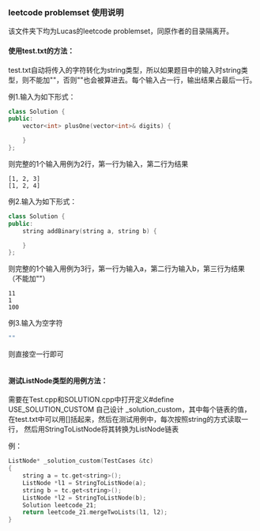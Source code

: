 ### leetcode problemset 使用说明

该文件夹下均为Lucas的leetcode problemset，同原作者的目录隔离开。

#### 使用test.txt的方法：

test.txt自动将传入的字符转化为string类型，所以如果题目中的输入时string类型，则不能加""，否则""也会被算进去。每个输入占一行，输出结果占最后一行。

例1.输入为如下形式：

```c++
class Solution {
public:
    vector<int> plusOne(vector<int>& digits) {

    }
};
```

则完整的1个输入用例为2行，第一行为输入，第二行为结果

```
[1, 2, 3]
[1, 2, 4]
```

例2.输入为如下形式：

```c++
class Solution {
public:
    string addBinary(string a, string b) {

    }
};
```

则完整的1个输入用例为3行，第一行为输入a，第二行为输入b，第三行为结果（不能加""）

```
11
1
100
```

例3.输入为空字符

```c++
""
```

则直接空一行即可

```c++

```

#### 测试ListNode类型的用例方法：
需要在Test.cpp和SOLUTION.cpp中打开定义#define USE_SOLUTION_CUSTOM
自己设计 _solution_custom，其中每个链表的值，在test.txt中可以用[]括起来，然后在测试用例中，每次按照string的方式读取一行，
然后用StringToListNode将其转换为ListNode链表

例：
```c++
ListNode* _solution_custom(TestCases &tc)
{
	string a = tc.get<string>();
	ListNode *l1 = StringToListNode(a);
    string b = tc.get<string>();
	ListNode *l2 = StringToListNode(b);
    Solution leetcode_21;
	return leetcode_21.mergeTwoLists(l1, l2);
}
```